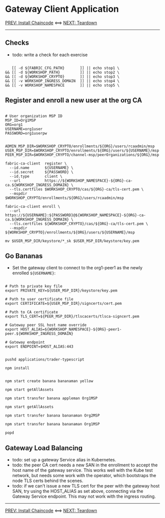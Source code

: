 # Gateway Client Application 

[PREV: Install Chaincode](30-chaincode.md) <==> [NEXT: Teardown](90-teardown.md)

---

## Checks 

- todo: write a check for each exercise 
```shell

   [[ -d ${FABRIC_CFG_PATH}       ]] || echo stop1 \
&& [[ -d ${WORKSHOP_PATH}         ]] || echo stop2 \
&& [[ -d ${WORKSHOP_CRYPTO}       ]] || echo stop3 \
&& [[ -v WORKSHOP_INGRESS_DOMAIN  ]] || echo stop4 \
&& [[ -v WORKSHOP_NAMESPACE       ]] || echo stop5 \

```


## Register and enroll a new user at the org CA

```shell

# User organization MSP ID 
MSP_ID=Org1MSP        
ORG=org1
USERNAME=org1user
PASSWORD=org1userpw

```

```shell

ADMIN_MSP_DIR=$WORKSHOP_CRYPTO/enrollments/${ORG}/users/rcaadmin/msp
USER_MSP_DIR=$WORKSHOP_CRYPTO/enrollments/${ORG}/users/${USERNAME}/msp
PEER_MSP_DIR=$WORKSHOP_CRYPTO/channel-msp/peerOrganizations/${ORG}/msp

fabric-ca-client  register \
  --id.name       ${USERNAME} \
  --id.secret     ${PASSWORD} \
  --id.type       client \
  --url           https://${WORKSHOP_NAMESPACE}-${ORG}-ca-ca.${WORKSHOP_INGRESS_DOMAIN} \
  --tls.certfiles $WORKSHOP_CRYPTO/cas/${ORG}-ca/tls-cert.pem \
  --mspdir        $WORKSHOP_CRYPTO/enrollments/${ORG}/users/rcaadmin/msp

fabric-ca-client enroll \
  --url           https://${USERNAME}:${PASSWORD}@${WORKSHOP_NAMESPACE}-${ORG}-ca-ca.${WORKSHOP_INGRESS_DOMAIN} \
  --tls.certfiles ${WORKSHOP_CRYPTO}/cas/${ORG}-ca/tls-cert.pem \
  --mspdir        ${WORKSHOP_CRYPTO}/enrollments/${ORG}/users/${USERNAME}/msp

mv $USER_MSP_DIR/keystore/*_sk $USER_MSP_DIR/keystore/key.pem

```

## Go Bananas 

- Set the gateway client to connect to the org1-peer1 as the newly enrolled `${USERNAME}`:
```shell

# Path to private key file 
export PRIVATE_KEY=${USER_MSP_DIR}/keystore/key.pem

# Path to user certificate file 
export CERTIFICATE=${USER_MSP_DIR}/signcerts/cert.pem

# Path to CA certificate 
export TLS_CERT=${PEER_MSP_DIR}/tlscacerts/tlsca-signcert.pem

# Gateway peer SSL host name override 
export HOST_ALIAS=${WORKSHOP_NAMESPACE}-${ORG}-peer1-peer.${WORKSHOP_INGRESS_DOMAIN}

# Gateway endpoint
export ENDPOINT=$HOST_ALIAS:443

```

```shell

pushd applications/trader-typescript 

npm install

```

```shell

npm start create banana bananaman yellow 

npm start getAllAssets

npm start transfer banana appleman Org1MSP 

npm start getAllAssets 

npm start transfer banana bananaman Org2MSP 

npm start transfer banana bananaman Org1MSP 

popd

```

## Gateway Load Balancing 

- todo: set up a gateway Service alias in Kubernetes. 
- todo: the peer CA cert needs a new SAN in the enrollment to accept the host name of the gateway service.   This works well with the Kube test network, but needs some work with the operator, which bootstraps the node TLS certs behind the scenes.
- todo: if we can't issue a new TLS cert for the peer with the gateway host SAN, try using the HOST_ALIAS as set above, connecting via the Gateway Service endpoint.  This may not work with the ingress routing.

---

[PREV: Install Chaincode](30-chaincode.md) <==> [NEXT: Teardown](90-teardown.md)
